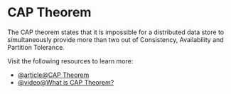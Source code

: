 # CAP Theorem

The CAP theorem states that it is impossible for a distributed data store to simultaneously provide more than two out of Consistency, Availability and Partition Tolerance.

Visit the following resources to learn more:

- [@article@CAP Theorem](https://en.wikipedia.org/wiki/CAP_theorem)
- [@video@What is CAP Theorem?](https://www.youtube.com/watch?v=_RbsFXWRZ10)
